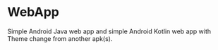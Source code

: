 # WebApp

Simple Android Java web app and simple Android Kotlin web app with Theme change from another apk(s).
